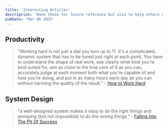 ```yaml
---
title: 'Interesting Articles'
description: 'Have these for future reference but also to help others discover them'
pubDate: 'Mar 06 2025'
---
```


## Productivity

> "Working hard is not just a dial you turn up to 11. It's a complicated, dynamic system that has to be tuned just right at each point. You have to understand the shape of real work, see clearly what kind you're best suited for, aim as close to the true core of it as you can, accurately judge at each moment both what you're capable of and how you're doing, and put in as many hours each day as you can without harming the quality of the result." - [How to Work Hard](https://www.paulgraham.com/hwh.html)

## System Design

> "a well-designed system makes it easy to do the right things and annoying (but not impossible) to do the wrong things." - [Falling Into The Pit Of Success](https://blog.codinghorror.com/falling-into-the-pit-of-success)
